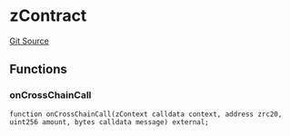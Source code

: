 # zContract
[Git Source](https://github.com/zeta-chain/protocol-contracts/blob/0d9bd97652a5b48cac02a68a671d223c054a0a52/contracts/zevm/interfaces/UniversalContract.sol)


## Functions
### onCrossChainCall


```solidity
function onCrossChainCall(zContext calldata context, address zrc20, uint256 amount, bytes calldata message) external;
```

